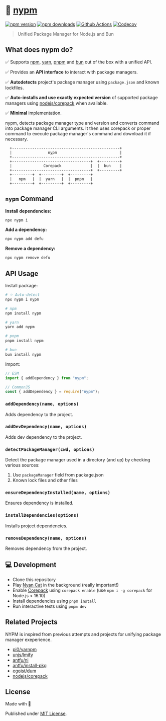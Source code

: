 # 🌈 [nypm](https://www.youtube.com/watch?v=QH2-TGUlwu4)

[![npm version][npm-version-src]][npm-version-href]
[![npm downloads][npm-downloads-src]][npm-downloads-href]
[![Github Actions][github-actions-src]][github-actions-href]
[![Codecov][codecov-src]][codecov-href]

> Unified Package Manager for Node.js and Bun

## What does **nypm** do?

✅ Supports [npm](https://docs.npmjs.com/cli/v10/commands/npm), [yarn](https://yarnpkg.com/), [pnpm](https://pnpm.io/) and [bun](https://bun.sh/package-manager) out of the box with a unified API.

✅ Provides an **API interface** to interact with package managers.

✅ **Autodetects** project's package manager using `package.json` and known lockfiles.

✅ **Auto-installs and use exactly expected version** of supported package managers using [nodejs/corepack](https://github.com/nodejs/corepack) when available.

✅ **Minimal** implementation.

nypm, detects package manager type and version and converts command into package manager CLI arguments. It then uses corepack or proper command to execute package manager's command and download it if necessary.

```
  +------------------------------------------------+
  |                nypm                            |
  +------------------------------------------------+
  +-----------------------------------+  +---------+
  |              Corepack             |  |  bun    |
  +-----------------------------------+  +---------+
  +---------+  +---------+  +---------+
  |   npm   |  |  yarn   |  |  pnpm   |
  +---------+  +---------+  +---------+
```

## `nypm` Command

**Install dependencies:**

```sh
npx nypm i
```

**Add a dependency:**

```sh
npx nypm add defu
```

**Remove a dependency:**

```sh
npx nypm remove defu
```

## API Usage

Install package:

<!-- AUTOMD_START generator="pm-install" name="nypm" -->

```sh
# ✨ Auto-detect
npx nypm i nypm

# npm
npm install nypm

# yarn
yarn add nypm

# pnpm
pnpm install nypm

# bun
bun install nypm
```

<!-- AUTOMD_END -->

Import:

```js
// ESM
import { addDependency } from "nypm";

// CommonJS
const { addDependency } = require("nypm");
```

<!-- AUTOMD_START generator="jsdocs" -->

### `addDependency(name, options)`

Adds dependency to the project.

### `addDevDependency(name, options)`

Adds dev dependency to the project.

### `detectPackageManager(cwd, options)`

Detect the package manager used in a directory (and up) by checking various sources:

1. Use `packageManager` field from package.json
2. Known lock files and other files

### `ensureDependencyInstalled(name, options)`

Ensures dependency is installed.

### `installDependencies(options)`

Installs project dependencies.

### `removeDependency(name, options)`

Removes dependency from the project.


<!-- AUTOMD_END -->

## 💻 Development

- Clone this repository
- Play [Nyan Cat](https://www.youtube.com/watch?v=2yJgwwDcgV8) in the background (really important!)
- Enable [Corepack](https://github.com/nodejs/corepack) using `corepack enable` (use `npm i -g corepack` for Node.js < 16.10)
- Install dependencies using `pnpm install`
- Run interactive tests using `pnpm dev`

## Related Projects

NYPM is inspired from previous attempts and projects for unifying package manager exeperience.

- [pi0/yarnpm](https://github.com/pi0/yarnpm)
- [unjs/lmify](https://github.com/unjs/lmify)
- [antfu/ni](https://github.com/antfu/ni)
- [antfu/install-pkg](https://github.com/antfu/install-pkg)
- [egoist/dum](https://github.com/egoist/dum)
- [nodejs/corepack](https://github.com/nodejs/corepack)

## License

Made with 💛

Published under [MIT License](./LICENSE).

<!-- Badges -->

[npm-version-src]: https://img.shields.io/npm/v/nypm?style=flat-square
[npm-version-href]: https://npmjs.com/package/nypm
[npm-downloads-src]: https://img.shields.io/npm/dm/nypm?style=flat-square
[npm-downloads-href]: https://npmjs.com/package/nypm
[github-actions-src]: https://img.shields.io/github/actions/workflow/status/unjs/nypm/ci.yml?branch=main&style=flat-square
[github-actions-href]: https://github.com/unjs/nypm/actions?query=workflow%3Aci
[codecov-src]: https://img.shields.io/codecov/c/gh/unjs/nypm/main?style=flat-square
[codecov-href]: https://codecov.io/gh/unjs/nypm
